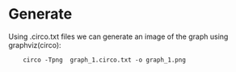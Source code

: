 # Generate 

Using .circo.txt files we can generate an image of the graph using graphviz(circo):
```
    circo -Tpng  graph_1.circo.txt -o graph_1.png
```
